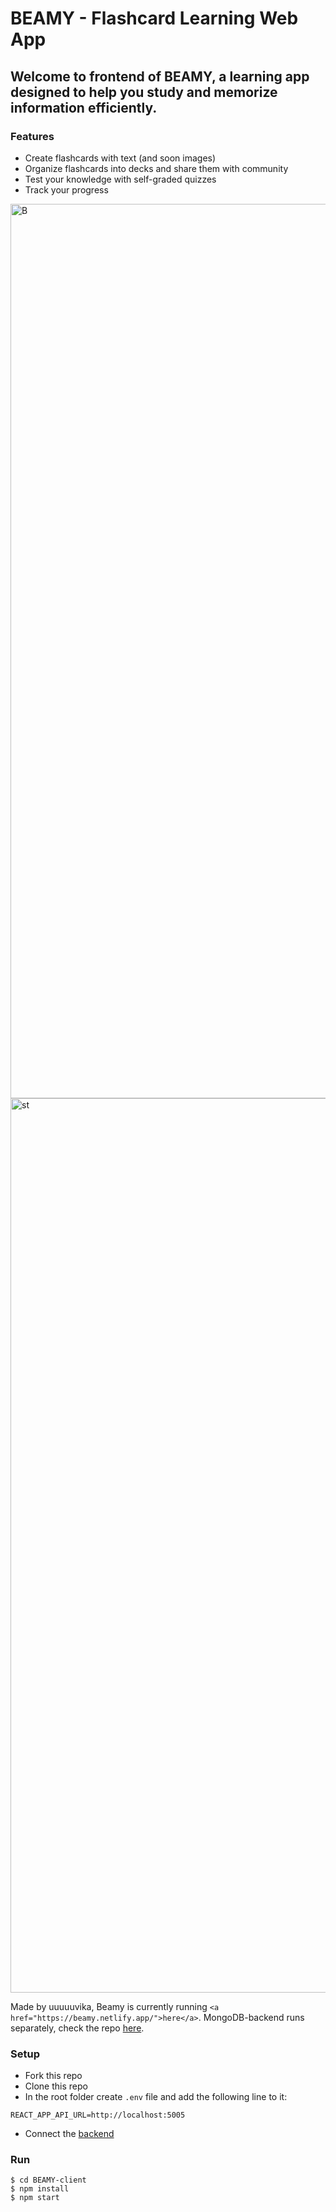 # BEAMY - Flashcard Learning Web App

## Welcome to frontend of BEAMY, a learning app designed to help you study and memorize information efficiently.

### Features
- Create flashcards with text (and soon images)
- Organize flashcards into decks and share them with community
- Test your knowledge with self-graded quizzes
- Track your progress
<img width="1431" alt="B" src="https://user-images.githubusercontent.com/47716922/209558834-130409cb-6b82-4361-9363-72f8dc22a906.png">
<img width="1431" alt="st" src="https://user-images.githubusercontent.com/47716922/209656096-72773927-aee3-4810-8b6e-c84716ca2782.png">

Made by uuuuuvika, Beamy is currently running `<a href="https://beamy.netlify.app/">here</a>`. MongoDB-backend runs separately, check the repo <a href="https://github.com/uuuuuvika/BEAMY-server">here</a>.

### Setup

- Fork this repo
- Clone this repo
- In the root folder create `.env` file and add the following line to it:

```shell
REACT_APP_API_URL=http://localhost:5005
```

- Connect the <a href="https://github.com/uuuuuvika/BEAMY-server">backend</a>

### Run

```shell
$ cd BEAMY-client
$ npm install
$ npm start
```
